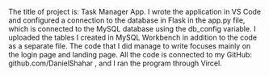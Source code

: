 The title of project is: Task Manager App.
I wrote the application in VS Code and configured a connection to the database in Flask in the app.py file, which is connected to the MySQL database using the db_config variable.
I uploaded the tables I created in MySQL Workbench in addition to the code as a separate file.
The code that I did manage to write focuses mainly on the login page and landing page.
All the code is connected to my GitHub: github.com/DanielShahar , and I ran the program through Vircel.


